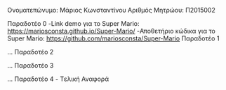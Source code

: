 Ονοματεπώνυμο: Μάριος Κωνσταντίνου
Αριθμός Μητρώου: Π2015002

Παραδοτέο 0
-Link demo για το Super Mario: https://mariosconsta.github.io/Super-Mario/
-Αποθετήριο κώδικα για το Super Mario: https://github.com/mariosconsta/Super-Mario
Παραδοτέο 1

...
Παραδοτέο 2

...
Παραδοτέο 3

...
Παραδοτέο 4 - Tελική Αναφορά

